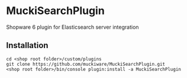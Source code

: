 # MuckiSearchPlugin
Shopware 6 plugin for Elasticsearch server integration

## Installation
```shell
cd <shop root folder>/custom/plugins
git clone https://github.com/muckiware/MuckiSearchPlugin.git
<shop root folder>/bin/console plugin:install -a MuckiSearchPlugin
```
